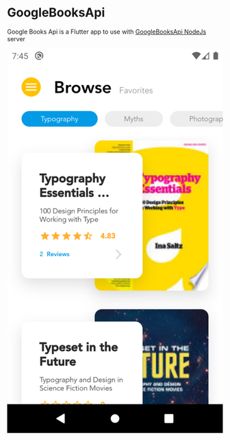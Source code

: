 # GoogleBooksApi
Google Books Api is a Flutter app to use with [GoogleBooksApi NodeJs](https://github.com/RempelOliveira/GoogleBooksApi/tree/master-backend) server

![Screenshot](assets/images/1080x1920.png)
